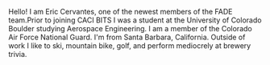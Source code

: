 Hello! I am Eric Cervantes, one of the newest members of the FADE team.Prior to joining CACI BITS I was a student at the University of Colorado Boulder studying Aerospace Engineering. I am a member of the Colorado Air Force National Guard. I'm from Santa Barbara, California. Outside of work I like to ski, mountain bike, golf, and perform mediocrely at brewery trivia.
